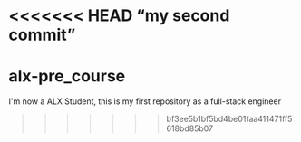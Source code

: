 <<<<<<< HEAD
“my second commit”
=======
# alx-pre_course
I'm now a ALX Student, this is my first repository as a full-stack engineer
>>>>>>> bf3ee5b1bf5bd4be01faa411471ff5618bd85b07
